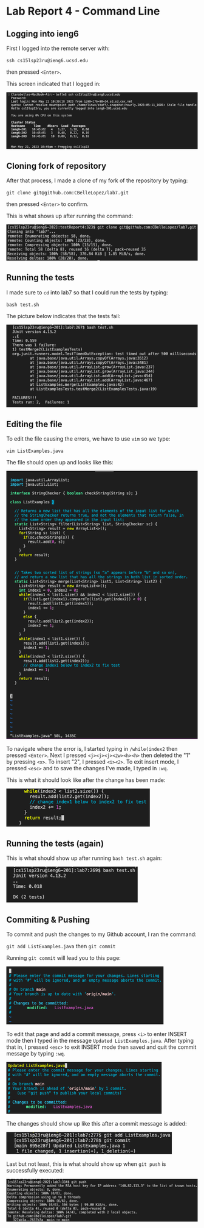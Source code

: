 # Lab Report 4 - Command Line
## Logging into ieng6
First I logged into the remote server with:

`ssh cs15lsp23ru@ieng6.ucsd.edu`

then pressed `<Enter>`.

This screen indicated that I logged in:
  
![Image](Lab4_Pics/login_ieng6.png)

## Cloning fork of repository
  
After that process, I made a clone of my fork of the repository by typing:
  
`git clone git@github.com:CBelleLopez/lab7.git`
  
then pressed `<Enter>` to confirm.
  
This is what shows up after running the command:
  
![Image](Lab4_Pics/git_clone_2.png)

## Running the tests

I made sure to `cd` into lab7 so that I could run the tests by typing:
  
`bash test.sh`
  
The picture below indicates that the tests fail:
  
![Image](Lab4_Pics/test_failure.png)

## Editing the file
  
To edit the file causing the errors, we have to use `vim` so we type:
  
`vim ListExamples.java`
  
The file should open up and looks like this:
  
![Image](Lab4_Pics/ListExamples_file.png)
  
To navigate where the error is, I started typing in `/while(index2` then pressed `<Enter>`. Next I pressed
`<j><j><j><2w><h><h>` then deleted the "1" by pressing `<x>`. To insert "2", I pressed `<i><2>`. To exit 
insert mode, I pressed `<esc>` and to save the changes I've made, I typed in `:wq`.

This is what it should look like after the change has been made:

![Image](Lab4_Pics/change_file.png)

## Running the tests (again)
  
This is what should show up after running `bash test.sh` again:
  
![Image](Lab4_Pics/test_success.png)

## Commiting & Pushing
  
To commit and push the changes to my Github account, I ran the command:
  
`git add ListExamples.java` then `git commit`

Running `git commit` will lead you to this page:

![Image](Lab4_Pics/new_commit.png)

To edit that page and add a commit message, press `<i>` to enter INSERT mode then I typed in the message `Updated ListExamples.java`. After typing that in, I pressed `<esc>` to exit INSERT mode then saved and quit the commit message by typing `:wq`.
  
![Image](Lab4_Pics/commit_message.png)
  
The changes should show up like this after a commit message is added:
  
![Image](Lab4_Pics/git_commit.png)

Last but not least, this is what should show up when `git push` is successfully executed:

![Image](Lab4_Pics/git_push.png)
